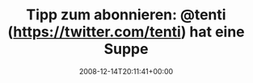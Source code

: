 ---
retweeted: false
source: <a href="http://twitter.com" rel="nofollow">Twitter Web Client</a>
entities:
  hashtags: []
  symbols: []
  user_mentions:
  - name: hiro
    screen_name: tenti
    indices:
    - '21'
    - '27'
    id_str: '131676920'
    id: '131676920'
  urls: []
display_text_range:
- '0'
- '74'
favorite_count: '0'
id_str: '1057242002'
truncated: false
retweet_count: '0'
id: '1057242002'
created_at: Sun Dec 14 20:11:41 +0000 2008
favorited: false
full_text: 'Tipp zum abonnieren: [@tenti](https://twitter.com/tenti) hat eine Suppe
  eröffnet: http://tenti.soup.io/'
lang: de
tags:
- pesos/twitter
date: '2008-12-14T20:11:41+00:00'
src: https://twitter.com/bascht/status/1057242002
original_url: https://twitter.com/bascht/status/1057242002
type: twitter_tweet
text: 'Tipp zum abonnieren: [@tenti](https://twitter.com/tenti) hat eine Suppe eröffnet:
  http://tenti.soup.io/'
title: 'Tipp zum abonnieren: @tenti (https://twitter.com/tenti) hat eine Suppe '

---